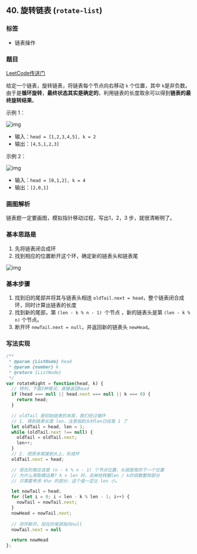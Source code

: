 ## 40. 旋转链表 (`rotate-list`)
### 标签
* 链表操作

### 题目

[LeetCode传送门](https://leetcode-cn.com/problems/rotate-list/)

给定一个链表，旋转链表，将链表每个节点向右移动 `k` 个位置，其中 `k`是非负数。 由于是**循环旋转**，**最终状态其实是确定的**，利用链表的长度取余可以得到**链表的最终旋转结果**。

示例 1：

![img](https://assets.leetcode.com/uploads/2020/11/13/rotate1.jpg)

* 输入：`head = [1,2,3,4,5], k = 2`
* 输出：`[4,5,1,2,3]`

示例 2：

![img](https://assets.leetcode.com/uploads/2020/11/13/roate2.jpg)

* 输入：`head = [0,1,2], k = 4`
* 输出：`[2,0,1]`

### 画图解析
链表题一定要画图，模拟指针移动过程，写出1，2，3 步，就很清晰明了。

### 基本思路是
1. 先将链表闭合成环
2. 找到相应的位置断开这个环，确定新的链表头和链表尾

![img](https://p3-juejin.byteimg.com/tos-cn-i-k3u1fbpfcp/6c3ada4f6db248ff9382322459efee32~tplv-k3u1fbpfcp-watermark.image)

### 基本步骤
1. 找到旧的尾部并将其与链表头相连 `oldTail.next = head`，整个链表闭合成环，同时计算出链表的长度
2. 找到新的尾部，第 `(len - k % n - 1) `个节点 ，新的链表头是第 `(len - k % n)` 个节点。
3. 断开环 `newTail.next = null`，并返回新的链表头 `newHead`。

### 写法实现
```JavaScript
/**
 * @param {ListNode} head
 * @param {number} k
 * @return {ListNode}
 */
var rotateRight = function(head, k) {
  // 特判，下面3种情况，直接返回head
  if (head === null || head.next === null || k === 0) {
    return head;
  }

  // oldTail 是初始链表的末尾，我们经过循环
  // 1. 得到链表长度 len，注意指到头时len已经是 1 了
  let oldTail = head, len = 1;
  while (oldTail.next !== null) {
    oldTail = oldTail.next;
    len++;
  }
  // 2. 把原末尾接到头上，形成环
  oldTail.next = head;

  // 现在的尾应该是 (n - k % n - 1) 个节点位置，头就是尾的下一个位置
  // 为什么用取模运算? k > len 时，去掉他转圈len / k的倍数整除部分
  // 只需要考虑 k%n 的部分，这个值一定比 len 小。

  let nowTail = head;
  for (let i = 0; i < len - k % len - 1; i++) {
    nowTail = nowTail.next;
  }
  nowHead = nowTail.next;
  
  // 将环断开，现在的尾部指向null
  nowTail.next = null

  return nowHead
};
```
